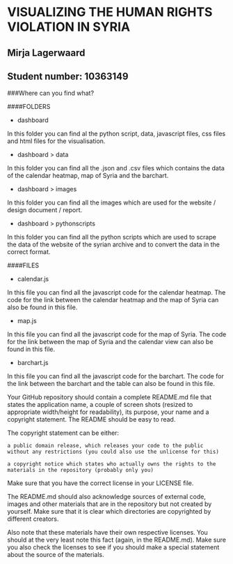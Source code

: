 # VISUALIZING THE HUMAN RIGHTS VIOLATION IN SYRIA

## Mirja Lagerwaard
## Student number: 10363149

###Where can you find what?

####FOLDERS
* dashboard

In this folder you can find al the python script, data, javascript files, css files and html files for the visualisation.

* dashboard > data

In this folder you can find all the .json and .csv files which contains the data of the calendar heatmap, map of Syria and the barchart.  

* dashboard > images

In this folder you can find all the images which are used for the website / design document / report.

* dashboard > pythonscripts

In this folder you can find all the python scripts which are used to scrape the data of the website of the syrian archive and to convert the data in the correct format.

####FILES
* calendar.js

In this file you can find all the javascript code for the calendar heatmap. The code for the link between the calendar heatmap and the map of Syria can also be found in this file.

* map.js

In this file you can find all the javascript code for the map of Syria. The code for the link between the map of Syria and the calendar view can also be found in this file.

* barchart.js

In this file you can find all the javascript code for the barchart. The code for the link between the barchart and the table can also be found in this file.

Your GitHub repository should contain a complete README.md file that states the application name, a couple of screen shots (resized to appropriate width/height for readability), its purpose, your name and a copyright statement. The README should be easy to read.

The copyright statement can be either:

    a public domain release, which releases your code to the public without any restrictions (you could also use the unlicense for this)

    a copyright notice which states who actually owns the rights to the materials in the repository (probably only you)

Make sure that you have the correct license in your LICENSE file.

The README.md should also acknowledge sources of external code, images and other materials that are in the repository but not created by yourself. Make sure that it is clear which directories are copyrighted by different creators.

Also note that these materials have their own respective licenses. You should at the very least note this fact (again, in the README.md). Make sure you also check the licenses to see if you should make a special statement about the source of the materials.
